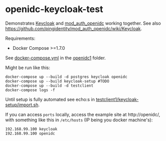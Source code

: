 # openidc-keycloak-test

Demonstrates [Keycloak](http://keycloak.jboss.org/) and [mod_auth_openidc](https://github.com/pingidentity/mod_auth_openidc/) working together. See also https://github.com/pingidentity/mod_auth_openidc/wiki/Keycloak.

Requirements:
 * Docker Compose >=1.7.0

See [docker-compose.yml](https://github.com/Reposoft/openidc-keycloak-test/blob/master/build-contracts/docker-compose.yml) in the [openidc1](https://github.com/Reposoft/openidc-keycloak-test/tree/master/build-contracts) folder.

Might be run like this:
```
docker-compose up --build -d postgres keycloak openidc
docker-compose up --build keycloak-setup #TODO
docker-compose up --build -d testclient
docker-compose logs -f
```

Until setup is fully automated see echo:s in [testclient1/keycloak-setup/import.sh](https://github.com/Reposoft/openidc-keycloak-test/blob/keycloak-setup-import/build-contracts/keycloak-setup/import.sh).

If you can access `ports` locally, access the example site at http://openidc/, with something like this in `/etc/hosts` (IP being you docker machine's):
```
192.168.99.100 keycloak
192.168.99.100 openidc
```
